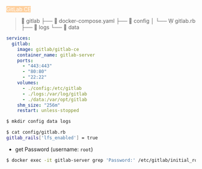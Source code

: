 
<mark style="background: #FFB86CA6;color:white">GitLab CE</mark>

>  gitlab
├──  docker-compose.yaml
├──  config
│   └──  gitlab.rb
├──  logs
└──  data

```yaml title:docker-compose.yaml
services:
  gitlab:
    image: gitlab/gitlab-ce
    container_name: gitlab-server
    ports:
      - "443:443"
      - "80:80"
      - "22:22"
    volumes:
      - ./config:/etc/gitlab
      - ./logs:/var/log/gitlab
      - ./data:/var/opt/gitlab
    shm_size: "256m"
    restart: unless-stopped
```

```bash ln:False
$ mkdir config data logs
```

```bash ln:False
$ cat config/gitlab.rb
gitlab_rails['lfs_enabled'] = true
```

- get Password (username: `root`)
```bash ln:False
$ docker exec -it gitlab-server grep 'Password:' /etc/gitlab/initial_root_password
```



